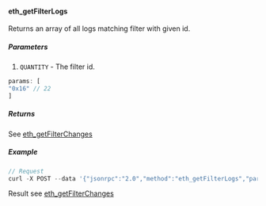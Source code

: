 
#### eth_getFilterLogs

Returns an array of all logs matching filter with given id.


##### Parameters

1. `QUANTITY` - The filter id.

```js
params: [
"0x16" // 22
]
```

##### Returns

See [eth_getFilterChanges](#eth_getfilterchanges)

##### Example
```js
// Request
curl -X POST --data '{"jsonrpc":"2.0","method":"eth_getFilterLogs","params":["0x16"],"id":74}'
```

Result see [eth_getFilterChanges](#eth_getfilterchanges)
